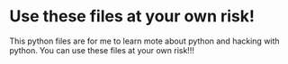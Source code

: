 # Use these files at your own risk!

This python files are for me to learn mote about python and hacking with python.
You can use these files at your own risk!!!